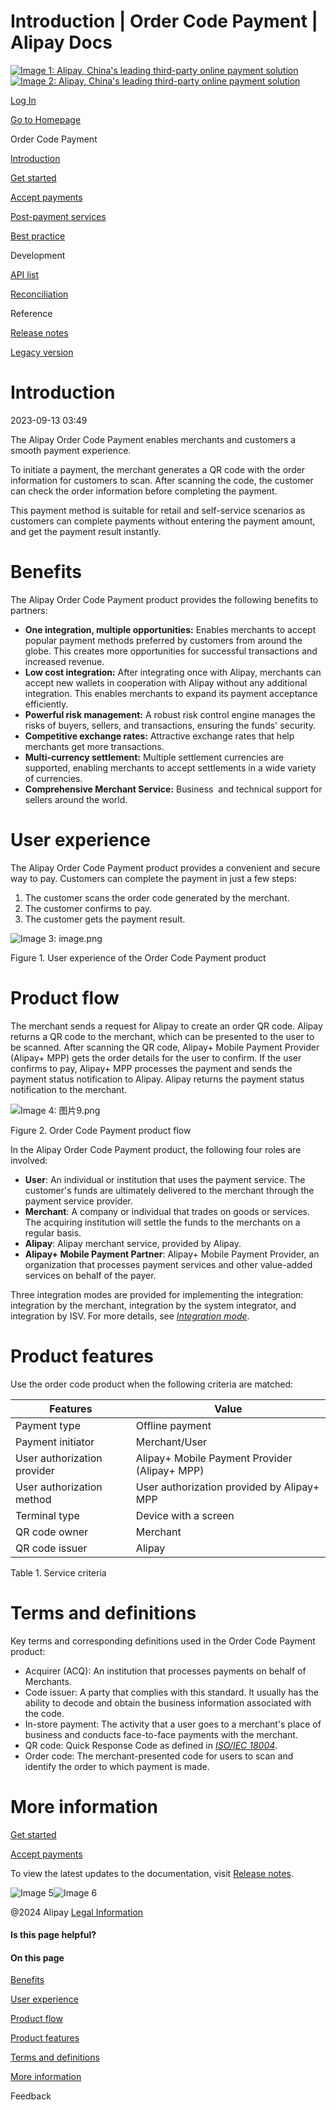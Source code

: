 Introduction | Order Code Payment | Alipay Docs
===============
                        

[![Image 1: Alipay, China's leading third-party online payment solution](https://ac.alipay.com/storage/2024/3/26/d66c43c0-440d-4c97-9976-f2028a2c8c5e.svg)![Image 2: Alipay, China's leading third-party online payment solution](https://ac.alipay.com/storage/2024/3/26/a48bd336-aea0-4f16-bf83-616eacbb4434.svg)](/docs/)

[Log In](https://global.alipay.com/ilogin/account_login.htm?goto=https%3A%2F%2Fglobal.alipay.com%2Fdocs%2Fac%2Fams_oc%2Fintroduction)

[Go to Homepage](../../)

Order Code Payment

[Introduction](/docs/ac/ams_oc/introduction)

[Get started](/docs/ac/ams_oc/start)

[Accept payments](/docs/ac/ams_oc/acceptpayment)

[Post-payment services](/docs/ac/ams_oc/postpayment)

[Best practice](/docs/ac/ams_oc/bp)

Development

[API list](/docs/ac/ams_oc/apilist)

[Reconciliation](/docs/ac/ams_oc/reconcile)

Reference

[Release notes](/docs/ac/ams_oc/releasenotes)

[Legacy version](/docs/ac/ams_oc/legacyv)

Introduction
============

2023-09-13 03:49

The Alipay Order Code Payment enables merchants and customers a smooth payment experience.

To initiate a payment, the merchant generates a QR code with the order information for customers to scan. After scanning the code, the customer can check the order information before completing the payment.

This payment method is suitable for retail and self-service scenarios as customers can complete payments without entering the payment amount, and get the payment result instantly.

Benefits
========

The Alipay Order Code Payment product provides the following benefits to partners:

*   **One integration, multiple opportunities:** Enables merchants to accept popular payment methods preferred by customers from around the globe. This creates more opportunities for successful transactions and increased revenue.
*   **Low cost integration:** After integrating once with Alipay, merchants can accept new wallets in cooperation with Alipay without any additional integration. This enables merchants to expand its payment acceptance efficiently.
*   **Powerful risk management:** A robust risk control engine manages the risks of buyers, sellers, and transactions, ensuring the funds' security.
*   **Competitive exchange rates:** Attractive exchange rates that help merchants get more transactions. 
*   **Multi-currency settlement:** Multiple settlement currencies are supported, enabling merchants to accept settlements in a wide variety of currencies.
*   **Comprehensive Merchant Service:** Business  and technical support for sellers around the world.

User experience
===============

The Alipay Order Code Payment product provides a convenient and secure way to pay. Customers can complete the payment in just a few steps:

1.  The customer scans the order code generated by the merchant.
2.  The customer confirms to pay.
3.  The customer gets the payment result.

![Image 3: image.png](https://idocs-assets.marmot-cloud.com/storage/idocs87c36dc8dac653c1/1592969439794-17ca4d38-c07a-4c62-8060-56a80246826e.png)

Figure 1. User experience of the Order Code Payment product

Product flow
============

The merchant sends a request for Alipay to create an order QR code. Alipay returns a QR code to the merchant, which can be presented to the user to be scanned. After scanning the QR code, Alipay+ Mobile Payment Provider (Alipay+ MPP) gets the order details for the user to confirm. If the user confirms to pay, Alipay+ MPP processes the payment and sends the payment status notification to Alipay. Alipay returns the payment status notification to the merchant.

![Image 4: 图片9.png](https://idocs-assets.marmot-cloud.com/storage/idocs87c36dc8dac653c1/1630565289008-81891ed8-bbc6-4f7c-af42-3d3feb490c68.png)

Figure 2. Order Code Payment product flow

In the Alipay Order Code Payment product, the following four roles are involved:

*   **User**: An individual or institution that uses the payment service. The customer's funds are ultimately delivered to the merchant through the payment service provider.
*   **Merchant**: A company or individual that trades on goods or services. The acquiring institution will settle the funds to the merchants on a regular basis.
*   **Alipay**: Alipay merchant service, provided by Alipay.
*   **Alipay+ Mobile Payment Partner**: Alipay+ Mobile Payment Provider, an organization that processes payment services and other value-added services on behalf of the payer.

Three integration modes are provided for implementing the integration: integration by the merchant, integration by the system integrator, and integration by ISV. For more details, see [_Integration mode_](https://global.alipay.com/doc/ams_oc/intmode).

Product features
================

Use the order code product when the following criteria are matched:



| **Features** | **Value** |
| --- | --- |
| Payment type | Offline payment |
| Payment initiator | Merchant/User |
| User authorization provider | Alipay+ Mobile Payment Provider (Alipay+ MPP) |
| User authorization method | User authorization provided by Alipay+ MPP |
| Terminal type | Device with a screen |
| QR code owner | Merchant |
| QR code issuer | Alipay |



Table 1. Service criteria

Terms and definitions
=====================

Key terms and corresponding definitions used in the Order Code Payment product:

*   Acquirer (ACQ): An institution that processes payments on behalf of Merchants.
*   Code issuer: A party that complies with this standard. It usually has the ability to decode and obtain the business information associated with the code.
*   In-store payment: The activity that a user goes to a merchant's place of business and conducts face-to-face payments with the merchant.
*   QR code: Quick Response Code as defined in [_ISO/IEC 18004_](https://www.iso.org/standard/62021.html).
*   Order code: The merchant-presented code for users to scan and identify the order to which payment is made.

More information
================

[Get started](https://global.alipay.com/docs/ac/ams_oc/start)

[Accept payments](https://global.alipay.com/docs/ac/ams_oc/acceptpayment)

To view the latest updates to the documentation, visit [Release notes](https://global.alipay.com/docs/releasenotes).

![Image 5](https://ac.alipay.com/storage/2021/5/20/19b2c126-9442-4f16-8f20-e539b1db482a.png)![Image 6](https://ac.alipay.com/storage/2021/5/20/e9f3f154-dbf0-455f-89f0-b3d4e0c14481.png)

@2024 Alipay [Legal Information](https://global.alipay.com/docs/ac/platform/membership)

#### Is this page helpful?

#### On this page

[Benefits](#nLf1i "Benefits")

[User experience](#6nnxD "User experience")

[Product flow](#cwR5x "Product flow")

[Product features](#MBkiM "Product features")

[Terms and definitions](#GgxiV "Terms and definitions")

[More information](#JzDEE "More information")

      

Feedback